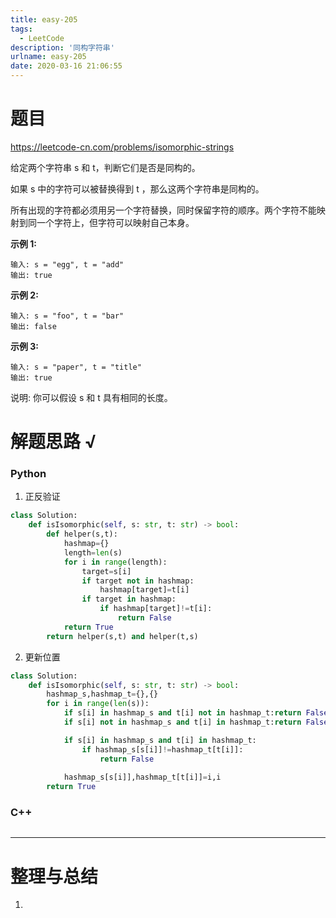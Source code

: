 ```yaml
---
title: easy-205
tags:
  - LeetCode
description: '同构字符串'
urlname: easy-205
date: 2020-03-16 21:06:55
---
```


# 题目

https://leetcode-cn.com/problems/isomorphic-strings

给定两个字符串 s 和 t，判断它们是否是同构的。

如果 s 中的字符可以被替换得到 t ，那么这两个字符串是同构的。

所有出现的字符都必须用另一个字符替换，同时保留字符的顺序。两个字符不能映射到同一个字符上，但字符可以映射自己本身。

**示例 1:**

```
输入: s = "egg", t = "add"
输出: true
```


**示例 2:**

```
输入: s = "foo", t = "bar"
输出: false
```


**示例 3:**

```
输入: s = "paper", t = "title"
输出: true
```


说明:
你可以假设 s 和 t 具有相同的长度。

# 解题思路 √

### Python

1. 正反验证

```python
class Solution:
    def isIsomorphic(self, s: str, t: str) -> bool:
        def helper(s,t):
            hashmap={}
            length=len(s)
            for i in range(length):
                target=s[i]
                if target not in hashmap:
                    hashmap[target]=t[i]
                if target in hashmap:
                    if hashmap[target]!=t[i]:
                        return False
            return True
        return helper(s,t) and helper(t,s)
```

2. 更新位置


```python
class Solution:
    def isIsomorphic(self, s: str, t: str) -> bool:
        hashmap_s,hashmap_t={},{}
        for i in range(len(s)):
            if s[i] in hashmap_s and t[i] not in hashmap_t:return False
            if s[i] not in hashmap_s and t[i] in hashmap_t:return False

            if s[i] in hashmap_s and t[i] in hashmap_t:
                if hashmap_s[s[i]]!=hashmap_t[t[i]]:
                    return False
            
            hashmap_s[s[i]],hashmap_t[t[i]]=i,i
        return True
```



### C++

```cpp

```

---



# 整理与总结

1. 

